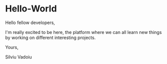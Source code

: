 # Hello-World

Hello fellow developers,

I'm really excited to be here, the platform where we can all learn new things by working on different interesting projects.

Yours, 

Silviu Vadoiu

